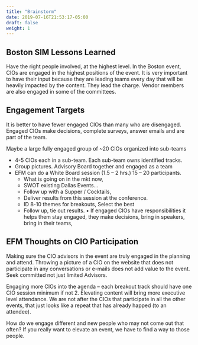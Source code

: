 ```yaml
---
title: "Brainstorm"
date: 2019-07-16T21:53:17-05:00
draft: false
weight: 1
---
```


## Boston SIM Lessons Learned

Have the right people involved, at the highest level.  In the Boston event, CIOs are engaged in the highest positions of the event.  It is very important to have their input because they are leading teams every day that will be heavily impacted by the content.  They lead the charge.  Vendor members are also engaged in some of the committees.

## Engagement Targets

It is better to have fewer engaged CIOs than many who are disengaged. Engaged CIOs make decisions, complete surveys, answer emails and are part of the team.

Maybe a large fully engaged group of ~20 CIOs organized into sub-teams
* 4-5 CIOs each in a sub-team. Each sub-team owns identified tracks. 
* Group pictures. Advisory Board together and engaged as a team
* EFM can do a White Board session (1.5 – 2 hrs.) 15 – 20 participants. 
    * What is going on in the mkt now, 
    * SWOT existing Dallas Events… 
    * Follow up with a Supper / Cocktails,  
    * Deliver results from this session at the conference. 
    * ID 8-10 themes for breakouts, Select the best 
    * Follow up, tie out results.
•	If engaged CIOs have responsibilities it helps them stay engaged, they make decisions, bring in speakers, bring in their teams,
	
## EFM Thoughts on CIO Participation
Making sure the CIO advisors in the event are truly engaged in the planning and attend.  Throwing a picture of a CIO on the website that does not participate in any conversations or e-mails does not add value to the event. Seek committed not just limited Advisors.

Engaging more CIOs into the agenda – each breakout track should have one CIO session minimum if not 2.  Elevating content will bring more executive level attendance.  We are not after the CIOs that participate in all the other events, that just looks like a repeat that has already happed (to an attendee).

How do we engage different and new people who may not come out that often?  If you really want to elevate an event, we have to find a way to those people.



